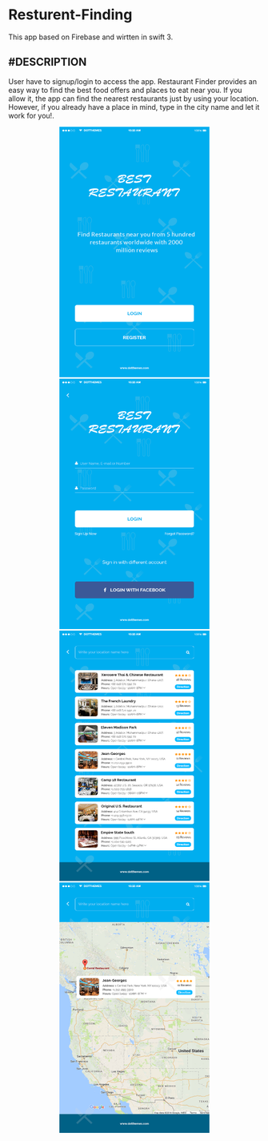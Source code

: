 # Resturent-Finding

This app based on Firebase and wirtten in swift 3.

#DESCRIPTION
---
User have to signup/login to access the app. Restaurant Finder provides an easy way to find the best food offers and places to eat near you. If you allow it, the app can find the nearest restaurants just by using your location. However, if you already have a place in mind, type in the city name  and let it work for you!. 



<p align="center">
  <img src="/screenshots/Main.png?raw=true" width="300" height="500"/>      <img src="/screenshots/Login.png?raw=true" width="300" height="500"/>    <img src="/screenshots/Location.png?raw=true" width="300" height="500"/>    <img src="/screenshots/Direction.png?raw=true" width="300" height="500"/> 
</p>



